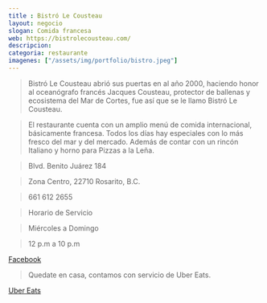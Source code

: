 ```yaml
---
title : Bistró Le Cousteau
layout: negocio
slogan: Comida francesa
web: https://bistrolecousteau.com/
descripcion: 
categoria: restaurante
imagenes: ["/assets/img/portfolio/bistro.jpeg"]
---
```


>Bistró Le Cousteau abrió sus puertas en al año 2000, haciendo honor al oceanógrafo francés Jacques Cousteau, protector de ballenas y ecosistema del Mar de Cortes, fue así que se le llamo Bistró Le Cousteau.

>El restaurante cuenta con un amplio menú de comida internacional, básicamente francesa.
Todos los días hay especiales con lo más fresco del mar y del mercado. Además de contar con un rincón Italiano y horno para Pizzas a la Leña.


  >Blvd. Benito Juárez 184

  >Zona Centro, 22710 Rosarito, B.C.

  >661 612 2655

  >Horario de Servicio

  >Miércoles a Domingo
  
   >12 p.m a 10 p.m


[Facebook](https://www.facebook.com/BistroLeCousteau)

>Quedate en casa, contamos con servicio de Uber Eats.

[Uber Eats](https://www.ubereats.com/tijuana/food-delivery/restaurant-bistro-le-cousteau/D99q_rUsQ2u8mKKzM2dtYA#_)
